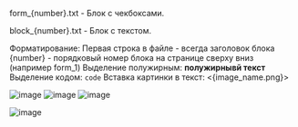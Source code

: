 form_{number}.txt - Блок с чекбоксами.

block_{number}.txt - Блок с текстом.

Форматирование:
Первая строка в файле - всегда заголовок блока
{number} - порядковый номер блока на странице сверху вниз (например form_1)
Выделение полужирным: __полужирнывй текст__
Выделение кодом: ```code```
Вставка картинки в текст: <{image_name.png}>

![image](https://github.com/user-attachments/assets/54d915c0-bbee-47c7-97b1-a38d986767a7)
![image](https://github.com/user-attachments/assets/08dfb855-78df-4d90-953e-1f9b9270a9d7)
![image](https://github.com/user-attachments/assets/210654f7-99c7-40fb-8316-f11dd841e1ea)

![image](https://github.com/user-attachments/assets/378d5321-74d5-489d-a83e-83d7aa1cbda1)
